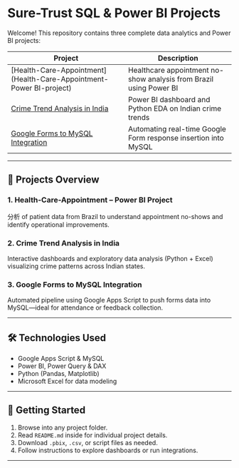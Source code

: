 # Sure-Trust SQL & Power BI Projects

Welcome! This repository contains three complete data analytics and Power BI projects:

| Project | Description |
|--------|-------------|
| [Health-Care-Appointment](Health-Care-Appointment-Power BI-project) | Healthcare appointment no-show analysis from Brazil using Power BI |
| [Crime Trend Analysis in India](Crime-Trend-Analysis-India) | Power BI dashboard and Python EDA on Indian crime trends |
| [Google Forms to MySQL Integration](Google-Forms-to-MySQL-Integration) | Automating real-time Google Form response insertion into MySQL |

---

## 📂 Projects Overview

### 1. Health-Care-Appointment – Power BI Project  
分析 of patient data from Brazil to understand appointment no-shows and identify operational improvements.

### 2. Crime Trend Analysis in India  
Interactive dashboards and exploratory data analysis (Python + Excel) visualizing crime patterns across Indian states.

### 3. Google Forms to MySQL Integration  
Automated pipeline using Google Apps Script to push forms data into MySQL—ideal for attendance or feedback collection.

---

## 🛠️ Technologies Used
- Google Apps Script & MySQL  
- Power BI, Power Query & DAX  
- Python (Pandas, Matplotlib)  
- Microsoft Excel for data modeling

---

## 🔗 Getting Started
1. Browse into any project folder.
2. Read `README.md` inside for individual project details.
3. Download `.pbix`, `.csv`, or script files as needed.
4. Follow instructions to explore dashboards or run integrations.

---
